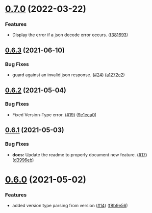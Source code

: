 # [0.7.0](https://github.com//JoshPiper/GModStore-Deployment/compare/v0.6.3...v0.7.0) (2022-03-22)


### Features

* Display the error if a json decode error occurs. ([f381693](https://github.com//JoshPiper/GModStore-Deployment/commit/f3816935da8225f1381e14a7c4e47984c7bb4241))



## [0.6.3](https://github.com//JoshPiper/GModStore-Deployment/compare/v0.6.2...v0.6.3) (2021-06-10)


### Bug Fixes

* guard against an invalid json response. ([#24](https://github.com//JoshPiper/GModStore-Deployment/issues/24)) ([a1272c2](https://github.com//JoshPiper/GModStore-Deployment/commit/a1272c20bfcf052f9798db95c1e16a0220441ab1))



## [0.6.2](https://github.com//JoshPiper/GModStore-Deployment/compare/v0.6.1...v0.6.2) (2021-05-04)


### Bug Fixes

* Fixed Version-Type error. ([#19](https://github.com//JoshPiper/GModStore-Deployment/issues/19)) ([9e1eca0](https://github.com//JoshPiper/GModStore-Deployment/commit/9e1eca0bd8a278cf507d6d8eec9bef471f29a40b))



## [0.6.1](https://github.com//JoshPiper/GModStore-Deployment/compare/v0.6.0...v0.6.1) (2021-05-03)


### Bug Fixes

* **docs:** Update the readme to properly document new feature. ([#17](https://github.com//JoshPiper/GModStore-Deployment/issues/17)) ([d3996eb](https://github.com//JoshPiper/GModStore-Deployment/commit/d3996ebe01565d7493b83c3f3c94fbe8f65c582e))



# [0.6.0](https://github.com//JoshPiper/GModStore-Deployment/compare/v0.5.0...v0.6.0) (2021-05-02)


### Features

* added version type parsing from version ([#14](https://github.com//JoshPiper/GModStore-Deployment/issues/14)) ([f8b9e56](https://github.com//JoshPiper/GModStore-Deployment/commit/f8b9e56b61358d86b7b84be63eef51f758230e91))




